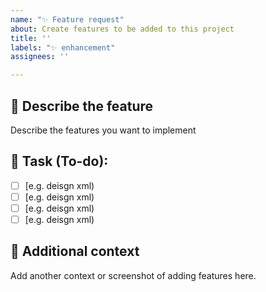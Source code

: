 ```yaml
---
name: "✨ Feature request"
about: Create features to be added to this project
title: ''
labels: "✨ enhancement"
assignees: ''

---
```


## 🚀 Describe the feature
Describe the features you want to implement

## 📝 Task (To-do):
 - [ ] [e.g. deisgn xml)
 - [ ] [e.g. deisgn xml)
 - [ ] [e.g. deisgn xml)
 - [ ] [e.g. deisgn xml)

## 📢 Additional context
Add another context or screenshot of adding features here.
